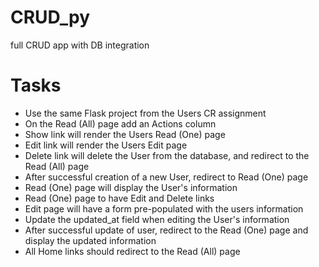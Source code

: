 # CRUD_py
full CRUD app with DB integration


# Tasks

- Use the same Flask project from the Users CR assignment
- On the Read (All) page add an Actions column
- Show link will render the Users Read (One) page
- Edit link will render the Users Edit page
- Delete link will delete the User from the database, and redirect to the Read (All) page
- After successful creation of a new User, redirect to Read (One) page
- Read (One) page will display the User's information
- Read (One) page to have Edit and Delete links
- Edit page will have a form pre-populated with the users information
- Update the updated_at field when editing the User's information
- After successful update of user, redirect to the Read (One) page and display the updated information
- All Home links should redirect to the Read (All) page

